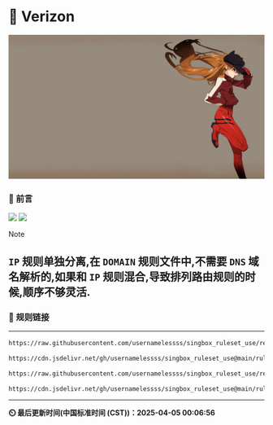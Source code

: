 
# 🧸 Verizon
![](https://raw.githubusercontent.com/usernamelessss/picture-bed/main/images/202504042256831.jpg)
### 📣 前言
![](https://shields.io/badge/-移除重复规则-ff69b4) ![](https://shields.io/badge/-IP&nbsp;规则单独存放不与&nbsp;DOMAIN&nbsp;等混合-green)
> [!NOTE]
**`IP` 规则单独分离,在 `DOMAIN` 规则文件中,不需要 `DNS` 域名解析的,如果和 `IP` 规则混合,导致排列路由规则的时候,顺序不够灵活.**
---

###  🔗 规则链接
---

```url
https://raw.githubusercontent.com/usernamelessss/singbox_ruleset_use/refs/heads/main/rule/Verizon/Verizon_No_IP.json
```

```url
https://cdn.jsdelivr.net/gh/usernamelessss/singbox_ruleset_use@main/rule/Verizon/Verizon_No_IP.json
```

```url
https://raw.githubusercontent.com/usernamelessss/singbox_ruleset_use/refs/heads/main/rule/Verizon/Verizon_No_IP.srs
```

```url
https://cdn.jsdelivr.net/gh/usernamelessss/singbox_ruleset_use@main/rule/Verizon/Verizon_No_IP.srs
```

---
**⏲️ 最后更新时间(中国标准时间 (CST))：2025-04-05 00:06:56**